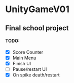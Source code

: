 # UnityGameV01
## Final school project
#### TODO:
- [x] Score Counter  
- [x] Main Menu   
- [x] Finish UI 
- [ ] Pause/restart UI 
- [x] On spike death/restart 
